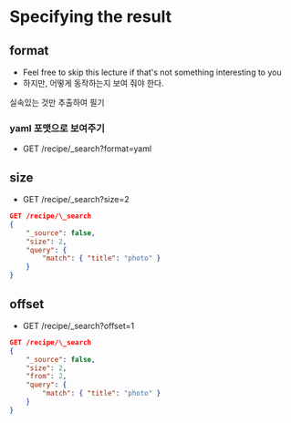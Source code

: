 # Specifying the result

## format

-   Feel free to skip this lecture if that's not something interesting to you
-   하지만, 어떻게 동작하는지 보여 줘야 한다.

실속있는 것만 추출하여 필기

### yaml 포맷으로 보여주기

-   GET /recipe/\_search?format=yaml

## size

-   GET /recipe/\_search?size=2

```json
GET /recipe/\_search
{
    "_source": false,
    "size": 2,
    "query": {
        "match": { "title": "photo" }
    }
}
```

## offset

-   GET /recipe/\_search?offset=1

```json
GET /recipe/\_search
{
    "_source": false,
    "size": 2,
    "from": 2,
    "query": {
        "match": { "title": "photo" }
    }
}
```
